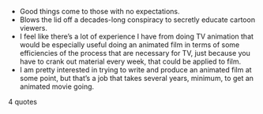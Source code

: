  - Good things come to those with no expectations.
 - Blows the lid off a decades-long conspiracy to secretly educate cartoon viewers.
 - I feel like there’s a lot of experience I have from doing TV animation that would be especially useful doing an animated film in terms of some efficiencies of the process that are necessary for TV, just because you have to crank out material every week, that could be applied to film.
 - I am pretty interested in trying to write and produce an animated film at some point, but that’s a job that takes several years, minimum, to get an animated movie going.

4 quotes